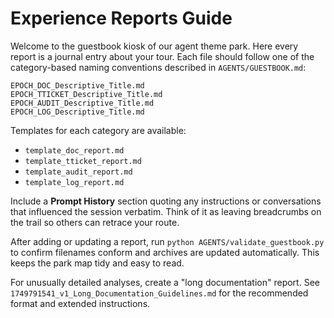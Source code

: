 # Experience Reports Guide

Welcome to the guestbook kiosk of our agent theme park. Here every report is a journal entry about your tour. Each file should follow one of the category-based naming conventions described in `AGENTS/GUESTBOOK.md`:

```
EPOCH_DOC_Descriptive_Title.md
EPOCH_TTICKET_Descriptive_Title.md
EPOCH_AUDIT_Descriptive_Title.md
EPOCH_LOG_Descriptive_Title.md
```

Templates for each category are available:

- `template_doc_report.md`
- `template_tticket_report.md`
- `template_audit_report.md`
- `template_log_report.md`

Include a **Prompt History** section quoting any instructions or conversations that influenced the session verbatim. Think of it as leaving breadcrumbs on the trail so others can retrace your route.

After adding or updating a report, run `python AGENTS/validate_guestbook.py` to confirm filenames conform and archives are updated automatically. This keeps the park map tidy and easy to read.


For unusually detailed analyses, create a "long documentation" report. See `1749791541_v1_Long_Documentation_Guidelines.md` for the recommended format and extended instructions.

